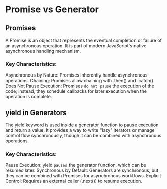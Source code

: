 # Promise vs Generator

## Promises
A Promise is an object that represents the eventual completion or failure of an asynchronous operation. It is part of modern JavaScript's native asynchronous handling mechanism.

### Key Characteristics:
Asynchronous by Nature: Promises inherently handle asynchronous operations.
Chaining: Promises allow chaining with .then() and .catch().
Does Not Pause Execution: Promises `do not pause` the execution of the code; instead, they schedule callbacks for later execution when the operation is complete.


## yield in Generators
The yield keyword is used inside a generator function to pause execution and return a value. It provides a way to write "lazy" iterators or manage control flow synchronously, though it can be combined with asynchronous operations.

### Key Characteristics:
Pause Execution: yield `pauses` the generator function, which can be resumed later.
Synchronous by Default: Generators are synchronous, but they can be combined with Promises for asynchronous workflows.
Explicit Control: Requires an external caller (.next()) to resume execution.